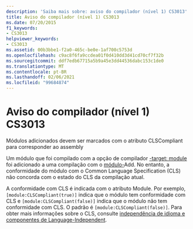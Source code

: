 ```yaml
---
description: 'Saiba mais sobre: aviso do compilador (nível 1) CS3013'
title: Aviso do compilador (nível 1) CS3013
ms.date: 07/20/2015
f1_keywords:
- CS3013
helpviewer_keywords:
- CS3013
ms.assetid: 00b3bbe1-f2a0-465c-be0e-1af700c5753d
ms.openlocfilehash: c9ac8f6fa9ccdea01f0d410dd3d41cd70cf7f32b
ms.sourcegitcommit: ddf7edb67715a5b9a45e3dd44536dabc153c1de0
ms.translationtype: MT
ms.contentlocale: pt-BR
ms.lasthandoff: 02/06/2021
ms.locfileid: "99684874"
---
```

# <a name="compiler-warning-level-1-cs3013"></a>Aviso do compilador (nível 1) CS3013

Módulos adicionados devem ser marcados com o atributo CLSCompliant para corresponder ao assembly  
  
 Um módulo que foi compilado com a opção de compilador [-target: module](../language-reference/compiler-options/target-module-compiler-option.md) foi adicionado a uma compilação com o [módulo-](../language-reference/compiler-options/addmodule-compiler-option.md)Add. No entanto, a conformidade do módulo com o Common Language Specification (CLS) não concorda com o estado do CLS da compilação atual.  
  
 A conformidade com CLS é indicada com o atributo Module. Por exemplo, `[module:CLSCompliant(true)]` indica que o módulo tem conformidade com CLS e `[module:CLSCompliant(false)]` indica que o módulo não tem conformidade com CLS. O padrão é `[module:CLSCompliant(false)]`. Para obter mais informações sobre o CLS, consulte [independência de idioma e componentes de Language-Independent](../../standard/language-independence-and-language-independent-components.md).
